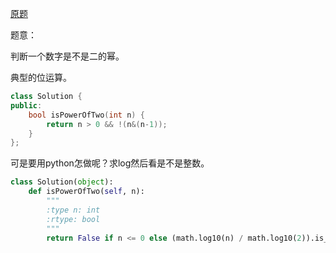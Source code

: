 [原题](https://leetcode.com/problems/power-of-two/)

题意：

判断一个数字是不是二的幂。

典型的位运算。

```C++
class Solution {
public:
    bool isPowerOfTwo(int n) {
        return n > 0 && !(n&(n-1));
    }
};
```

可是要用python怎做呢？求log然后看是不是整数。

```Python
class Solution(object):
    def isPowerOfTwo(self, n):
        """
        :type n: int
        :rtype: bool
        """
        return False if n <= 0 else (math.log10(n) / math.log10(2)).is_integer()

```